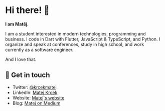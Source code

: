 # Hi there! 👋
**I am Matěj.**

I am a student interested in modern technologies, programming and business. I code in Dart with Flutter, JavaScript & TypeScript, and Python. I organize and speak at conferences, study in high school, and work currently as a software engineer.

And I love that.

## 💬 Get in touch

- Twitter: [@krcekmatej](https://twitter.com/krcekmatej)
- LinkedIn: [Matej Krcek](https://www.linkedin.com/in/matejkrcek/)
- Website: [Matej's website](https://www.matejkrcek.com/)
- Blog: [Matej on Medium](https://medium.com/@matej_47379)

